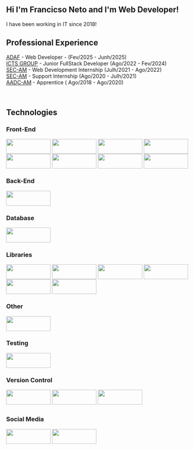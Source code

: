## Hi I'm Francicso Neto and I'm Web Developer!

I have been working in IT since 2018!

<div>
  <h2>Professional Experience</h2>

  <a href="https://www.adaf.am.gov.br/" target="_blank">ADAF</a> - Web Developer - (Fev/2025 - Junh/2025)<br>
  <a href="#" target="_blank">ICTS GROUP</a> - Junior FullStack Developer (Ago/2022 - Fev/2024)<br>
  <a href="https://cultura.am.gov.br/" target="_blank">SEC-AM</a> - Web Development Internship (Julh/2021 - Ago/2022)<br>
  <a href="https://cultura.am.gov.br/" target="_blank">SEC-AM</a> - Support Internship (Ago/2020 - Julh/2021)<br>
  <a href="https://www.agenciacultural.org.br/" target="_blank">AADC-AM</a> - Apprentice ( Ago/2018 - Ago/2020)
</div>

<div style="display: inline_block"><br>
  <h2>Technologies</h2>

  <h3>Front-End</h3>
  <img align="center" height="40" width="120" src="https://img.shields.io/badge/javascript-%23323330.svg?style=for-the-badge&logo=javascript&logoColor=%23F7DF1E">
  <img align="center" height="40" width="120" src="https://img.shields.io/badge/typescript-%23007ACC.svg?style=for-the-badge&logo=typescript&logoColor=white">
  <img align="center" height="40" width="120" src="https://img.shields.io/badge/react-%2320232a.svg?style=for-the-badge&logo=react&logoColor=%2361DAFB">
  <img align="center" height="40" width="120" src="https://img.shields.io/badge/html5-%23E34F26.svg?style=for-the-badge&logo=html5&logoColor=white"><br>
  <img align="center" height="40" width="120" src="https://img.shields.io/badge/css3-%231572B6.svg?style=for-the-badge&logo=css3&logoColor=white">
  <img align="center" height="40" width="120" src="https://img.shields.io/badge/tailwindcss-%2338B2AC.svg?style=for-the-badge&logo=tailwind-css&logoColor=white">
  <img align="center" height="40" width="120" src="https://img.shields.io/badge/Next-black?style=for-the-badge&logo=next.js&logoColor=white">
  <img align="center" height="40" width="120" src="https://img.shields.io/badge/styled--components-DB7093?style=for-the-badge&logo=styled-components&logoColor=white">

  <h3>Back-End</h3>
  <img align="center" height="40" width="120" src="https://img.shields.io/badge/node.js-6DA55F?style=for-the-badge&logo=node.js&logoColor=white">

  <h3>Database</h3>
  <img align="center" height="40" width="120" src="https://img.shields.io/badge/postgres-%23316192.svg?style=for-the-badge&logo=postgresql&logoColor=white">

  <h3>Libraries</h3>
  <img align="center" height="40" width="120" src="https://img.shields.io/badge/Insomnia-black?style=for-the-badge&logo=insomnia&logoColor=5849BE">
  <img align="center" height="40" width="120" src="https://img.shields.io/badge/JWT-black?style=for-the-badge&logo=JSON%20web%20tokens">
  <img align="center" height="40" width="120" src="https://img.shields.io/badge/yarn-%232C8EBB.svg?style=for-the-badge&logo=yarn&logoColor=white">
  <img align="center" height="40" width="120" src="https://img.shields.io/badge/NPM-%23CB3837.svg?style=for-the-badge&logo=npm&logoColor=white">
  <img align="center" height="40" width="120" src="https://img.shields.io/badge/vite-%23646CFF.svg?style=for-the-badge&logo=vite&logoColor=white">
  <img align="center" height="40" width="120" src="https://img.shields.io/badge/zod-%233068b7.svg?style=for-the-badge&logo=zod&logoColor=white">
  
  <h3>Other</h3> 
  <img align="center" height="40" width="120" src="https://img.shields.io/badge/docker-%230db7ed.svg?style=for-the-badge&logo=docker&logoColor=white">

  <h3>Testing</h3>
  <img align="center" height="40" width="120" src="https://img.shields.io/badge/-jest-%23C21325?style=for-the-badge&logo=jest&logoColor=white">

  <h3>Version Control</h3>
  <img align="center" height="40" width="120" src="https://img.shields.io/badge/git-%23F05033.svg?style=for-the-badge&logo=git&logoColor=white">
  <img align="center" height="40" width="120" src="https://img.shields.io/badge/github-%23121011.svg?style=for-the-badge&logo=github&logoColor=white">
  <img align="center" height="40" width="120" src="https://img.shields.io/badge/gitlab-%23181717.svg?style=for-the-badge&logo=gitlab&logoColor=white">
</div>
  
  ##
 
<div> 
  <h3>Social Media</h3>
<!--   <a href="" target="_blank"><img src="https://img.shields.io/badge/-Instagram-%23E4405F?style=for-the-badge&logo=instagram&logoColor=white" target="_blank"></a> -->
  <a href="mailto:fseveriano56@hotmail.com"><img height="40" width="120" src="https://img.shields.io/badge/-Gmail-%23333?style=for-the-badge&logo=gmail&logoColor=white" target="_blank"></a>
  <a href="https://www.linkedin.com/in/francisco-silveira-73638a190/" target="_blank"><img height="40" width="120" src="https://img.shields.io/badge/-LinkedIn-%230077B5?style=for-the-badge&logo=linkedin&logoColor=white" target="_blank"></a> 
</div>
